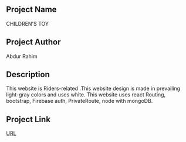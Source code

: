 ## Project Name
CHILDREN'S TOY

## Project Author 
Abdur Rahim

## Description
This website is Riders-related .This website design is made in prevailing light-gray colors and uses white. This website uses react Routing, bootstrap, Firebase auth, PrivateRoute, node with mongoDB. 

## Project Link

[URL](https://childrens-toy.web.app/)